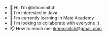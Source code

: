 - 👋 Hi, I’m @ikhominitch
- 👀 I’m interested in Java
- 🌱 I’m currently learning in Mate Academy
- 💞️ I’m looking to collaborate with everyone :)
- 📫 How to reach me: ikhominitch@gmail.com

<!---
ikhominitch/ikhominitch is a ✨ special ✨ repository because its `README.md` (this file) appears on your GitHub profile.
You can click the Preview link to take a look at your changes.
--->
